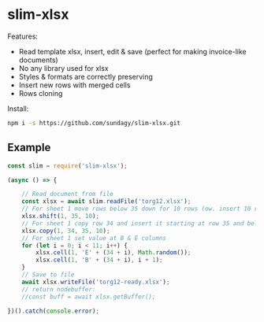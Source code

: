 # slim-xlsx

Features:
* Read template xlsx, insert, edit & save (perfect for making invoice-like documents)
* No any library used for xlsx
* Styles & formats are correctly preserving
* Insert new rows with merged cells
* Rows cloning

Install:
```bash
npm i -s https://github.com/sundagy/slim-xlsx.git
```

## Example
```javascript
const slim = require('slim-xlsx');

(async () => {

    // Read document from file
    const xlsx = await slim.readFile('torg12.xlsx');
    // For sheet 1 move rows below 35 down for 10 rows (ow. insert 10 rows in sheet 1 after 35 row)
    xlsx.shift(1, 35, 10);
    // For sheet 1 copy row 34 and insert it starting at row 35 and below 10 times
    xlsx.copy(1, 34, 35, 10);
    // For sheet 1 set value at B & E columns
    for (let i = 0; i < 11; i++) {
        xlsx.cell(1, 'E' + (34 + i), Math.random());
        xlsx.cell(1, 'B' + (34 + i), i + 1);
    }
    // Save to file
    await xlsx.writeFile('torg12-ready.xlsx');
    // return nodebuffer:
    //const buff = await xlsx.getBuffer();

})().catch(console.error);
```
